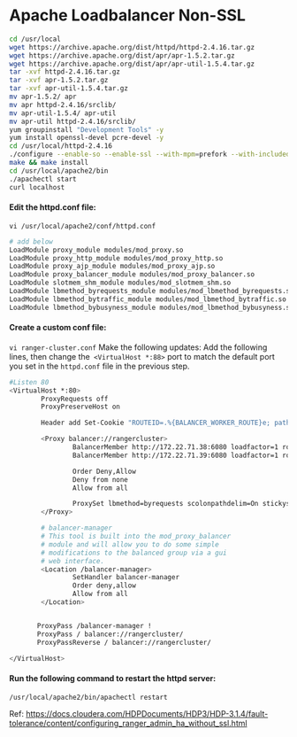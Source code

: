 # Apache Loadbalancer Non-SSL

```sh
cd /usr/local
wget https://archive.apache.org/dist/httpd/httpd-2.4.16.tar.gz
wget https://archive.apache.org/dist/apr/apr-1.5.2.tar.gz 
wget https://archive.apache.org/dist/apr/apr-util-1.5.4.tar.gz
tar -xvf httpd-2.4.16.tar.gz
tar -xvf apr-1.5.2.tar.gz 
tar -xvf apr-util-1.5.4.tar.gz
mv apr-1.5.2/ apr
mv apr httpd-2.4.16/srclib/ 
mv apr-util-1.5.4/ apr-util
mv apr-util httpd-2.4.16/srclib/
yum groupinstall "Development Tools" -y
yum install openssl-devel pcre-devel -y 
cd /usr/local/httpd-2.4.16
./configure --enable-so --enable-ssl --with-mpm=prefork --with-included-apr
make && make install
cd /usr/local/apache2/bin
./apachectl start
curl localhost
```

#### Edit the httpd.conf file:

`vi /usr/local/apache2/conf/httpd.conf`
```sh
# add below
LoadModule proxy_module modules/mod_proxy.so
LoadModule proxy_http_module modules/mod_proxy_http.so
LoadModule proxy_ajp_module modules/mod_proxy_ajp.so
LoadModule proxy_balancer_module modules/mod_proxy_balancer.so
LoadModule slotmem_shm_module modules/mod_slotmem_shm.so
LoadModule lbmethod_byrequests_module modules/mod_lbmethod_byrequests.so
LoadModule lbmethod_bytraffic_module modules/mod_lbmethod_bytraffic.so
LoadModule lbmethod_bybusyness_module modules/mod_lbmethod_bybusyness.so
```

#### Create a custom conf file:
`vi ranger-cluster.conf`
Make the following updates:
Add the following lines, then change the` <VirtualHost *:88>` port to match the default port you set in the `httpd.conf` file in the previous step.

```sh
#Listen 80
<VirtualHost *:80>
        ProxyRequests off
        ProxyPreserveHost on

        Header add Set-Cookie "ROUTEID=.%{BALANCER_WORKER_ROUTE}e; path=/" env=BALANCER_ROUTE_CHANGED

        <Proxy balancer://rangercluster>
                BalancerMember http://172.22.71.38:6080 loadfactor=1 route=1
                BalancerMember http://172.22.71.39:6080 loadfactor=1 route=2

                Order Deny,Allow
                Deny from none
                Allow from all

                ProxySet lbmethod=byrequests scolonpathdelim=On stickysession=ROUTEID maxattempts=1 failonstatus=500,501,502,503 nofailover=Off
        </Proxy>

        # balancer-manager
        # This tool is built into the mod_proxy_balancer
        # module and will allow you to do some simple
        # modifications to the balanced group via a gui
        # web interface.
        <Location /balancer-manager>
                SetHandler balancer-manager
                Order deny,allow
                Allow from all
        </Location>


       ProxyPass /balancer-manager !
       ProxyPass / balancer://rangercluster/
       ProxyPassReverse / balancer://rangercluster/

</VirtualHost>
```

#### Run the following command to restart the httpd server:
`/usr/local/apache2/bin/apachectl restart`




Ref: https://docs.cloudera.com/HDPDocuments/HDP3/HDP-3.1.4/fault-tolerance/content/configuring_ranger_admin_ha_without_ssl.html

